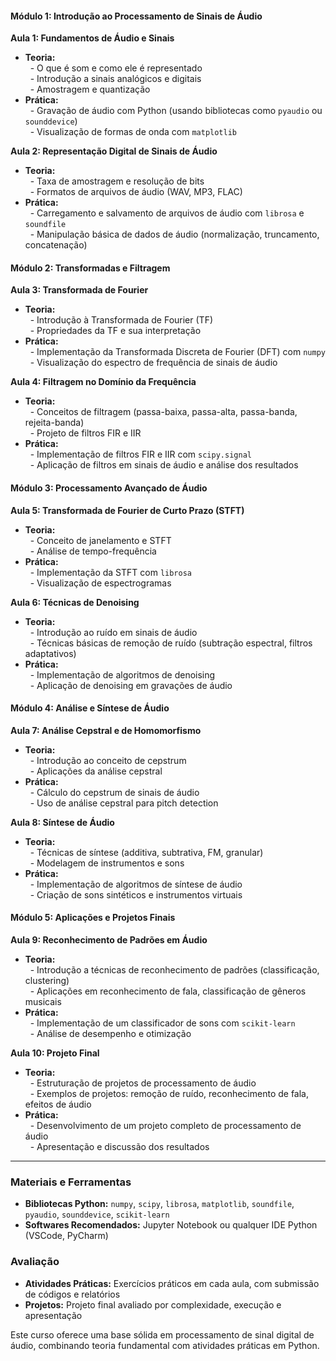 #### Módulo 1: Introdução ao Processamento de Sinais de Áudio  
**Aula 1: Fundamentos de Áudio e Sinais**  
- **Teoria:**  
  - O que é som e como ele é representado  
  - Introdução a sinais analógicos e digitais  
  - Amostragem e quantização  
- **Prática:**  
  - Gravação de áudio com Python (usando bibliotecas como `pyaudio` ou `sounddevice`)  
  - Visualização de formas de onda com `matplotlib`  
  
**Aula 2: Representação Digital de Sinais de Áudio**  
- **Teoria:**  
  - Taxa de amostragem e resolução de bits  
  - Formatos de arquivos de áudio (WAV, MP3, FLAC)  
- **Prática:**  
  - Carregamento e salvamento de arquivos de áudio com `librosa` e `soundfile`  
  - Manipulação básica de dados de áudio (normalização, truncamento, concatenação)  
  
#### Módulo 2: Transformadas e Filtragem  
**Aula 3: Transformada de Fourier**  
- **Teoria:**  
  - Introdução à Transformada de Fourier (TF)  
  - Propriedades da TF e sua interpretação  
- **Prática:**  
  - Implementação da Transformada Discreta de Fourier (DFT) com `numpy`  
  - Visualização do espectro de frequência de sinais de áudio  
  
**Aula 4: Filtragem no Domínio da Frequência**  
- **Teoria:**  
  - Conceitos de filtragem (passa-baixa, passa-alta, passa-banda, rejeita-banda)  
  - Projeto de filtros FIR e IIR  
- **Prática:**  
  - Implementação de filtros FIR e IIR com `scipy.signal`  
  - Aplicação de filtros em sinais de áudio e análise dos resultados  
  
#### Módulo 3: Processamento Avançado de Áudio  
**Aula 5: Transformada de Fourier de Curto Prazo (STFT)**  
- **Teoria:**  
  - Conceito de janelamento e STFT  
  - Análise de tempo-frequência  
- **Prática:**  
  - Implementação da STFT com `librosa`  
  - Visualização de espectrogramas  
  
**Aula 6: Técnicas de Denoising**  
- **Teoria:**  
  - Introdução ao ruído em sinais de áudio  
  - Técnicas básicas de remoção de ruído (subtração espectral, filtros adaptativos)  
- **Prática:**  
  - Implementação de algoritmos de denoising  
  - Aplicação de denoising em gravações de áudio  
  
#### Módulo 4: Análise e Síntese de Áudio  
**Aula 7: Análise Cepstral e de Homomorfismo**  
- **Teoria:**  
  - Introdução ao conceito de cepstrum  
  - Aplicações da análise cepstral  
- **Prática:**  
  - Cálculo do cepstrum de sinais de áudio  
  - Uso de análise cepstral para pitch detection  
  
**Aula 8: Síntese de Áudio**  
- **Teoria:**  
  - Técnicas de síntese (additiva, subtrativa, FM, granular)  
  - Modelagem de instrumentos e sons  
- **Prática:**  
  - Implementação de algoritmos de síntese de áudio  
  - Criação de sons sintéticos e instrumentos virtuais  
  
#### Módulo 5: Aplicações e Projetos Finais  
**Aula 9: Reconhecimento de Padrões em Áudio**  
- **Teoria:**  
  - Introdução a técnicas de reconhecimento de padrões (classificação, clustering)  
  - Aplicações em reconhecimento de fala, classificação de gêneros musicais  
- **Prática:**  
  - Implementação de um classificador de sons com `scikit-learn`  
  - Análise de desempenho e otimização  
  
**Aula 10: Projeto Final**  
- **Teoria:**  
  - Estruturação de projetos de processamento de áudio  
  - Exemplos de projetos: remoção de ruído, reconhecimento de fala, efeitos de áudio  
- **Prática:**  
  - Desenvolvimento de um projeto completo de processamento de áudio  
  - Apresentação e discussão dos resultados  
  
---  
  
### Materiais e Ferramentas  
- **Bibliotecas Python:** `numpy`, `scipy`, `librosa`, `matplotlib`, `soundfile`, `pyaudio`, `sounddevice`, `scikit-learn`  
- **Softwares Recomendados:** Jupyter Notebook ou qualquer IDE Python (VSCode, PyCharm)  
  
### Avaliação  
- **Atividades Práticas:** Exercícios práticos em cada aula, com submissão de códigos e relatórios  
- **Projetos:** Projeto final avaliado por complexidade, execução e apresentação  
  
Este curso oferece uma base sólida em processamento de sinal digital de áudio, combinando teoria fundamental com atividades práticas em Python.